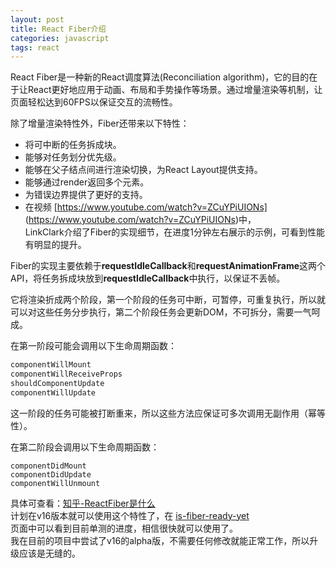 ```yaml
---
layout: post
title: React Fiber介绍
categories: javascript
tags: react
---
```


React Fiber是一种新的React调度算法(Reconciliation algorithm)，它的目的在于让React更好地应用于动画、布局和手势操作等场景。通过增量渲染等机制，让页面轻松达到60FPS以保证交互的流畅性。

除了增量渲染特性外，Fiber还带来以下特性：

- 将可中断的任务拆成块。
- 能够对任务划分优先级。
- 能够在父子结点间进行渲染切换，为React Layout提供支持。
- 能够通过render返回多个元素。
- 为错误边界提供了更好的支持。
- 在视频 [https://www.youtube.com/watch?v=ZCuYPiUIONs] (https://www.youtube.com/watch?v=ZCuYPiUIONs)中，  
  LinkClark介绍了Fiber的实现细节，在进度1分钟左右展示的示例，可看到性能有明显的提升。

Fiber的实现主要依赖于**requestIdleCallback**和**requestAnimationFrame**这两个API，将任务拆成块放到**requestIdleCallback**中执行，以保证不丢帧。  

它将渲染折成两个阶段，第一个阶段的任务可中断，可暂停，可重复执行，所以就可以对这些任务分步执行，第二个阶段任务会更新DOM，不可拆分，需要一气呵成。

在第一阶段可能会调用以下生命周期函数：

```js
componentWillMount
componentWillReceiveProps
shouldComponentUpdate
componentWillUpdate
```

这一阶段的任务可能被打断重来，所以这些方法应保证可多次调用无副作用（幂等性）。

在第二阶段会调用以下生命周期函数：

```
componentDidMount
componentDidUpdate
componentWillUnmount
```

具体可查看：[知乎-ReactFiber是什么](https://zhuanlan.zhihu.com/p/26027085)   
计划在v16版本就可以使用这个特性了，在 [is-fiber-ready-yet](http://isfiberreadyyet.com/)   
页面中可以看到目前单测的进度，相信很快就可以使用了。  
我在目前的项目中尝试了v16的alpha版，不需要任何修改就能正常工作，所以升级应该是无缝的。
